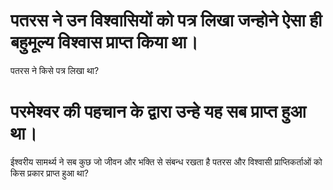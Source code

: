 # पतरस ने उन विश्वासियों को पत्र लिखा जन्होने ऐसा ही बहुमूल्य विश्वास प्राप्त किया था।
पतरस ने किसे पत्र लिखा था?
# परमेश्वर की पहचान के द्वारा उन्हे यह सब प्राप्त हुआ था।
ईश्वरीय सामर्थ्य ने सब कुछ जो जीवन और भक्ति से संबन्ध रखता है पतरस और विश्वासी प्राप्तिकर्ताओं को किस प्रकार प्राप्त हुआ था?
